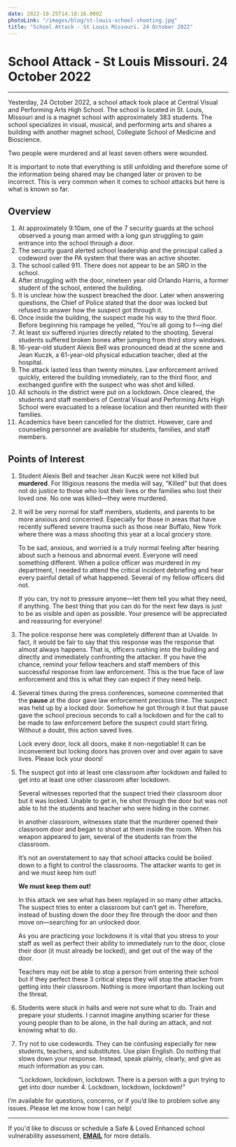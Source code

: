 ```yaml
---
date: 2022-10-25T14:18:16.000Z
photoLink: "/images/blog/st-louis-school-shooting.jpg"
title: "School Attack - St Louis Missouri. 24 October 2022"
---
```


# School Attack - St Louis Missouri. 24 October 2022

---

Yesterday, 24 October 2022, a school attack took place at Central Visual and Performing Arts High School. The school is located in St. Louis, Missouri and is a magnet school with approximately 383 students. The school specializes in visual, musical, and performing arts and shares a building with another magnet school, Collegiate School of Medicine and Bioscience.

Two people were murdered and at least seven others were wounded.

It is important to note that everything is still unfolding and therefore some of the information being shared may be changed later or proven to be incorrect. This is very common when it comes to school attacks but here is what is known so far.

## Overview

1. At approximately 9:10am, one of the 7 security guards at the school observed a young man armed with a long gun struggling to gain entrance into the school through a door.
2. The security guard alerted school leadership and the principal called a codeword over the PA system that there was an active shooter.
3. The school called 911. There does not appear to be an SRO in the school.
4. After struggling with the door, nineteen year old Orlando Harris, a former student of the school, entered the building.
5. It is unclear how the suspect breached the door. Later when answering questions, the Chief of Police stated that the door was locked but refused to answer how the suspect got through it.
6. Once inside the building, the suspect made his way to the third floor. Before beginning his rampage he yelled, “You’re all going to f—ing die!
7. At least six suffered injuries directly related to the shooting. Several students suffered broken bones after jumping from third story windows.
8. 16-year-old student Alexis Bell was pronounced dead at the scene and Jean Kuczk, a 61-year-old physical education teacher, died at the hospital.
9. The attack lasted less than twenty minutes. Law enforcement arrived quickly, entered the building immediately, ran to the third floor, and exchanged gunfire with the suspect who was shot and killed.
10. All schools in the district were put on a lockdown. Once cleared, the students and staff members of Central Visual and Performing Arts High School were evacuated to a release location and then reunited with their families.
11. Academics have been cancelled for the district. However, care and counseling personnel are available for students, families, and staff members.

## Points of Interest

1. Student Alexis Bell and teacher Jean Kuczk were not killed but **murdered**. For litigious reasons the media will say, “Killed” but that does not do justice to those who lost their lives or the families who lost their loved one. No one was killed—they were murdered.

2. It will be very normal for staff members, students, and parents to be more anxious and concerned. Especially for those in areas that have recently suffered severe trauma such as those near Buffalo, New York where there was a mass shooting this year at a local grocery store.

   To be sad, anxious, and worried is a truly normal feeling after hearing about such a heinous and abnormal event. Everyone will need something different. When a police officer was murdered in my department, I needed to attend the critical incident debriefing and hear every painful detail of what happened. Several of my fellow officers did not.

   If you can, try not to pressure anyone—let them tell you what they need, if anything. The best thing that you can do for the next few days is just to be as visible and open as possible. Your presence will be appreciated and reassuring for everyone!

3. The police response here was completely different than at Uvalde. In fact, it would be fair to say that this response was the response that almost always happens. That is, officers rushing into the building and directly and immediately confronting the attacker. If you have the chance, remind your fellow teachers and staff members of this successful response from law enforcement. This is the true face of law enforcement and this is what they can expect if they need help.

4. Several times during the press conferences, someone commented that the **pause** at the door gave law enforcement precious time. The suspect was held up by a locked door. Somehow he got through it but that pause gave the school precious seconds to call a lockdown and for the call to be made to law enforcement before the suspect could start firing. Without a doubt, this action saved lives.

   Lock every door, lock all doors, make it non-negotiable! It can be inconvenient but locking doors has proven over and over again to save lives. Please lock your doors!

5. The suspect got into at least one classroom after lockdown and failed to get into at least one other classroom after lockdown.

   Several witnesses reported that the suspect tried their classroom door but it was locked. Unable to get in, he shot through the door but was not able to hit the students and teacher who were hiding in the corner.

   In another classroom, witnesses state that the murderer opened their classroom door and began to shoot at them inside the room. When his weapon appeared to jam, several of the students ran from the classroom.

   It’s not an overstatement to say that school attacks could be boiled down to a fight to control the classrooms. The attacker wants to get in and we must keep him out!

   **We must keep them out!**

   In this attack we see what has been replayed in so many other attacks. The suspect tries to enter a classroom but can’t get in. Therefore, instead of busting down the door they fire through the door and then move on—searching for an unlocked door.

   As you are practicing your lockdowns it is vital that you stress to your staff as well as perfect their ability to immediately run to the door, close their door (it must already be locked), and get out of the way of the door.

   Teachers may not be able to stop a person from entering their school but if they perfect these 3 critical steps they will stop the attacker from getting into their classroom. Nothing is more important than locking out the threat.

6. Students were stuck in halls and were not sure what to do. Train and prepare your students. I cannot imagine anything scarier for these young people than to be alone, in the hall during an attack, and not knowing what to do.

7. Try not to use codewords. They can be confusing especially for new students, teachers, and substitutes. Use plain English. Do nothing that slows down your response. Instead, speak plainly, clearly, and give as much information as you can.

   “Lockdown, lockdown, lockdown. There is a person with a gun trying to get into door number 4. Lockdown, lockdown, lockdown!”

I’m available for questions, concerns, or if you’d like to problem solve any issues. Please let me know how I can help!

---

If you'd like to discuss or schedule a Safe & Loved Enhanced school vulnerability assessment, **[EMAIL](mailto:don@donshomette.com)** for more details.
